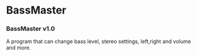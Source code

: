 # BassMaster
### BassMaster v1.0
A program that can change bass level, stereo settings, left,right and volume and more.
